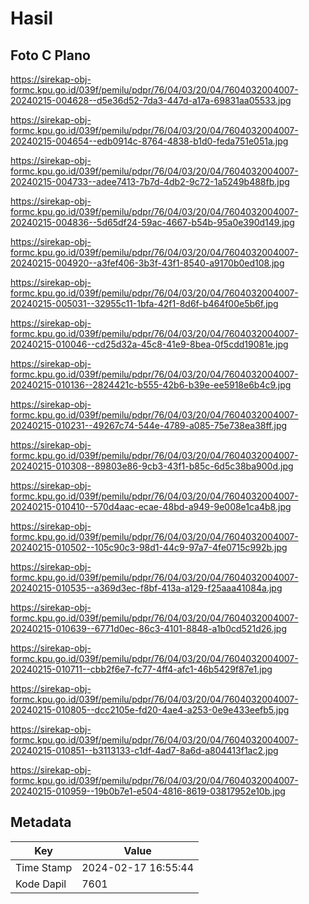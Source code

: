# Hasil

## Foto C Plano

https://sirekap-obj-formc.kpu.go.id/039f/pemilu/pdpr/76/04/03/20/04/7604032004007-20240215-004628--d5e36d52-7da3-447d-a17a-69831aa05533.jpg

https://sirekap-obj-formc.kpu.go.id/039f/pemilu/pdpr/76/04/03/20/04/7604032004007-20240215-004654--edb0914c-8764-4838-b1d0-feda751e051a.jpg

https://sirekap-obj-formc.kpu.go.id/039f/pemilu/pdpr/76/04/03/20/04/7604032004007-20240215-004733--adee7413-7b7d-4db2-9c72-1a5249b488fb.jpg

https://sirekap-obj-formc.kpu.go.id/039f/pemilu/pdpr/76/04/03/20/04/7604032004007-20240215-004836--5d65df24-59ac-4667-b54b-95a0e390d149.jpg

https://sirekap-obj-formc.kpu.go.id/039f/pemilu/pdpr/76/04/03/20/04/7604032004007-20240215-004920--a3fef406-3b3f-43f1-8540-a9170b0ed108.jpg

https://sirekap-obj-formc.kpu.go.id/039f/pemilu/pdpr/76/04/03/20/04/7604032004007-20240215-005031--32955c11-1bfa-42f1-8d6f-b464f00e5b6f.jpg

https://sirekap-obj-formc.kpu.go.id/039f/pemilu/pdpr/76/04/03/20/04/7604032004007-20240215-010046--cd25d32a-45c8-41e9-8bea-0f5cdd19081e.jpg

https://sirekap-obj-formc.kpu.go.id/039f/pemilu/pdpr/76/04/03/20/04/7604032004007-20240215-010136--2824421c-b555-42b6-b39e-ee5918e6b4c9.jpg

https://sirekap-obj-formc.kpu.go.id/039f/pemilu/pdpr/76/04/03/20/04/7604032004007-20240215-010231--49267c74-544e-4789-a085-75e738ea38ff.jpg

https://sirekap-obj-formc.kpu.go.id/039f/pemilu/pdpr/76/04/03/20/04/7604032004007-20240215-010308--89803e86-9cb3-43f1-b85c-6d5c38ba900d.jpg

https://sirekap-obj-formc.kpu.go.id/039f/pemilu/pdpr/76/04/03/20/04/7604032004007-20240215-010410--570d4aac-ecae-48bd-a949-9e008e1ca4b8.jpg

https://sirekap-obj-formc.kpu.go.id/039f/pemilu/pdpr/76/04/03/20/04/7604032004007-20240215-010502--105c90c3-98d1-44c9-97a7-4fe0715c992b.jpg

https://sirekap-obj-formc.kpu.go.id/039f/pemilu/pdpr/76/04/03/20/04/7604032004007-20240215-010535--a369d3ec-f8bf-413a-a129-f25aaa41084a.jpg

https://sirekap-obj-formc.kpu.go.id/039f/pemilu/pdpr/76/04/03/20/04/7604032004007-20240215-010639--6771d0ec-86c3-4101-8848-a1b0cd521d26.jpg

https://sirekap-obj-formc.kpu.go.id/039f/pemilu/pdpr/76/04/03/20/04/7604032004007-20240215-010711--cbb2f6e7-fc77-4ff4-afc1-46b5429f87e1.jpg

https://sirekap-obj-formc.kpu.go.id/039f/pemilu/pdpr/76/04/03/20/04/7604032004007-20240215-010805--dcc2105e-fd20-4ae4-a253-0e9e433eefb5.jpg

https://sirekap-obj-formc.kpu.go.id/039f/pemilu/pdpr/76/04/03/20/04/7604032004007-20240215-010851--b3113133-c1df-4ad7-8a6d-a804413f1ac2.jpg

https://sirekap-obj-formc.kpu.go.id/039f/pemilu/pdpr/76/04/03/20/04/7604032004007-20240215-010959--19b0b7e1-e504-4816-8619-03817952e10b.jpg


## Metadata

| Key        | Value               |
| ---------- | ------------------- |
| Time Stamp | 2024-02-17 16:55:44 |
| Kode Dapil | 7601                |



